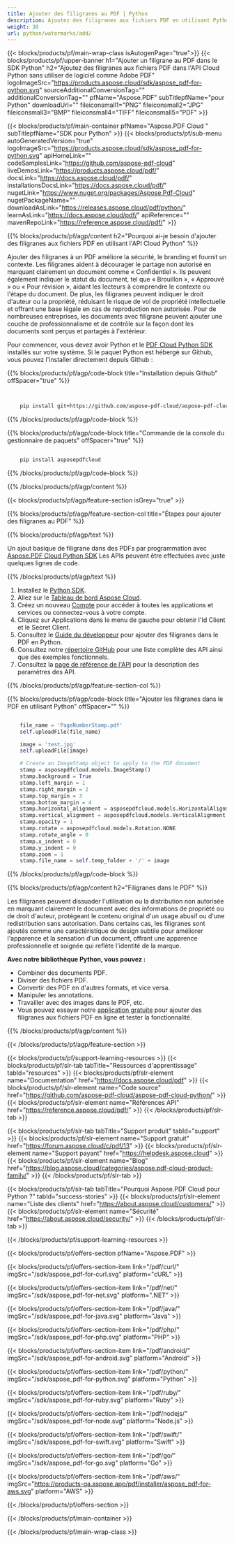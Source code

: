 ```yaml
---
title: Ajouter des filigranes au PDF | Python
description: Ajoutez des filigranes aux fichiers PDF en utilisant Python avec Aspose.PDF Cloud SDK. Supporte les marques de texte et d'image.
weight: 30
url: python/watermarks/add/
---
```


{{< blocks/products/pf/main-wrap-class isAutogenPage="true">}}
{{< blocks/products/pf/upper-banner h1="Ajouter un filigrane au PDF dans le SDK Python" h2="Ajoutez des filigranes aux fichiers PDF dans l'API Cloud Python sans utiliser de logiciel comme Adobe PDF" logoImageSrc="https://products.aspose.cloud/sdk/aspose_pdf-for-python.svg" sourceAdditionalConversionTag="" additionalConversionTag="" pfName="Aspose.PDF" subTitlepfName="pour Python" downloadUrl="" fileiconsmall1="PNG" fileiconsmall2="JPG" fileiconsmall3="BMP" fileiconsmall4="TIFF" fileiconsmall5="PDF" >}}

{{< blocks/products/pf/main-container pfName="Aspose.PDF Cloud " subTitlepfName="SDK pour Python" >}}
{{< blocks/products/pf/sub-menu autoGeneratedVersion="true" logoImageSrc="https://products.aspose.cloud/sdk/aspose_pdf-for-python.svg" apiHomeLink="" codeSamplesLink="https://github.com/aspose-pdf-cloud" liveDemosLink="https://products.aspose.cloud/pdf/" docsLink="https://docs.aspose.cloud/pdf/" installationsDocsLink="https://docs.aspose.cloud/pdf/" nugetLink="https://www.nuget.org/packages/Aspose.Pdf-Cloud" nugetPackageName="" downloadAsLink="https://releases.aspose.cloud/pdf/python/" learnAsLink="https://docs.aspose.cloud/pdf/" apiReference="" mavenRepoLink="https://reference.aspose.cloud/pdf/" >}}

{{% blocks/products/pf/agp/content h2="Pourquoi ai-je besoin d'ajouter des filigranes aux fichiers PDF en utilisant l'API Cloud Python" %}}

Ajouter des filigranes à un PDF améliore la sécurité, le branding et fournit un contexte. Les filigranes aident à décourager le partage non autorisé en marquant clairement un document comme « Confidentiel ». Ils peuvent également indiquer le statut du document, tel que « Brouillon », « Approuvé » ou « Pour révision », aidant les lecteurs à comprendre le contexte ou l'étape du document. De plus, les filigranes peuvent indiquer le droit d'auteur ou la propriété, réduisant le risque de vol de propriété intellectuelle et offrant une base légale en cas de reproduction non autorisée. Pour de nombreuses entreprises, les documents avec filigrane peuvent ajouter une couche de professionnalisme et de contrôle sur la façon dont les documents sont perçus et partagés à l'extérieur.

Pour commencer, vous devez avoir Python et le [PDF Cloud Python SDK](https://pypi.org/project/asposepdfcloud/) installés sur votre système.
Si le paquet Python est hébergé sur Github, vous pouvez l'installer directement depuis Github :

{{% blocks/products/pf/agp/code-block title="Installation depuis Github" offSpacer="true" %}}

```bash

     
    pip install git+https://github.com/aspose-pdf-cloud/aspose-pdf-cloud-python.git


```

{{% /blocks/products/pf/agp/code-block %}}

{{% blocks/products/pf/agp/code-block title="Commande de la console du gestionnaire de paquets" offSpacer="true" %}}

```bash
     
    pip install asposepdfcloud

```

{{% /blocks/products/pf/agp/code-block %}}

{{% /blocks/products/pf/agp/content %}}

{{< blocks/products/pf/agp/feature-section isGrey="true" >}}

{{% blocks/products/pf/agp/feature-section-col title="Étapes pour ajouter des filigranes au PDF" %}}

{{% blocks/products/pf/agp/text %}}

Un ajout basique de filigrane dans des PDFs par programmation avec
[Aspose.PDF Cloud Python SDK](https://products.aspose.cloud/pdf/python/)
Les APIs peuvent être effectuées avec juste quelques lignes de code.

{{% /blocks/products/pf/agp/text %}}

1. Installez le [Python SDK](https://pypi.org/project/asposepdfcloud/).
1. Allez sur le [Tableau de bord Aspose Cloud](https://dashboard.aspose.cloud/).
1. Créez un nouveau [Compte](https://docs.aspose.cloud/display/storagecloud/Creating+and+Managing+Account) pour accéder à toutes les applications et services ou connectez-vous à votre compte.
1. Cliquez sur Applications dans le menu de gauche pour obtenir l'Id Client et le Secret Client.
1. Consultez le [Guide du développeur](https://docs.aspose.cloud/pdf/working-with-stamps/) pour ajouter des filigranes dans le PDF en Python.
1. Consultez notre [répertoire GitHub](https://github.com/aspose-pdf-cloud/aspose-pdf-cloud-python/) pour une liste complète des API ainsi que des exemples fonctionnels.
1. Consultez la [page de référence de l'API](https://reference.aspose.cloud/pdf/#/Merge) pour la description des paramètres des API.

{{% /blocks/products/pf/agp/feature-section-col %}}

{{% blocks/products/pf/agp/code-block title="Ajouter les filigranes dans le PDF en utilisant Python" offSpacer="" %}}

```python

	file_name = 'PageNumberStamp.pdf'
	self.uploadFile(file_name)

	image = 'test.jpg'
	self.uploadFile(image)

	# Create an ImageStamp object to apply to the PDF document
	stamp = asposepdfcloud.models.ImageStamp()
	stamp.background = True
	stamp.left_margin = 1
	stamp.right_margin = 2
	stamp.top_margin = 3
	stamp.bottom_margin = 4
	stamp.horizontal_alignment = asposepdfcloud.models.HorizontalAlignment.CENTER
	stamp.vertical_alignment = asposepdfcloud.models.VerticalAlignment.CENTER
	stamp.opacity = 1
	stamp.rotate = asposepdfcloud.models.Rotation.NONE
	stamp.rotate_angle = 0
	stamp.x_indent = 0
	stamp.y_indent = 0
	stamp.zoom = 1
	stamp.file_name = self.temp_folder + '/' + image
```

{{% /blocks/products/pf/agp/code-block %}}

{{% blocks/products/pf/agp/content h2="Filigranes dans le PDF" %}}

Les filigranes peuvent dissuader l'utilisation ou la distribution non autorisée en marquant clairement le document avec des informations de propriété ou de droit d'auteur, protégeant le contenu original d'un usage abusif ou d'une redistribution sans autorisation.
Dans certains cas, les filigranes sont ajoutés comme une caractéristique de design subtile pour améliorer l'apparence et la sensation d'un document, offrant une apparence professionnelle et soignée qui reflète l'identité de la marque.

**Avec notre bibliothèque Python, vous pouvez :**

+ Combiner des documents PDF.
+ Diviser des fichiers PDF.
+ Convertir des PDF en d'autres formats, et vice versa.
+ Manipuler les annotations.
+ Travailler avec des images dans le PDF, etc.
+ Vous pouvez essayer notre [application gratuite](https://products.aspose.app/pdf/watermark) pour ajouter des filigranes aux fichiers PDF en ligne et tester la fonctionnalité.

{{% /blocks/products/pf/agp/content %}}

{{< /blocks/products/pf/agp/feature-section >}}

{{< blocks/products/pf/support-learning-resources >}}
{{< blocks/products/pf/slr-tab tabTitle="Ressources d'apprentissage" tabId="resources" >}}
{{< blocks/products/pf/slr-element name="Documentation" href="https://docs.aspose.cloud/pdf" >}}
{{< blocks/products/pf/slr-element name="Code source" href="https://github.com/aspose-pdf-cloud/aspose-pdf-cloud-python/" >}}
{{< blocks/products/pf/slr-element name="Références API" href="https://reference.aspose.cloud/pdf/" >}}
{{< /blocks/products/pf/slr-tab >}}

{{< blocks/products/pf/slr-tab tabTitle="Support produit" tabId="support" >}}
{{< blocks/products/pf/slr-element name="Support gratuit" href="https://forum.aspose.cloud/c/pdf/13" >}}
{{< blocks/products/pf/slr-element name="Support payant" href="https://helpdesk.aspose.cloud" >}}
{{< blocks/products/pf/slr-element name="Blog" href="https://blog.aspose.cloud/categories/aspose.pdf-cloud-product-family/" >}}
{{< /blocks/products/pf/slr-tab >}}

{{< blocks/products/pf/slr-tab tabTitle="Pourquoi Aspose.PDF Cloud pour Python ?" tabId="success-stories" >}}
{{< blocks/products/pf/slr-element name="Liste des clients" href="https://about.aspose.cloud/customers/" >}}
{{< blocks/products/pf/slr-element name="Sécurité" href="https://about.aspose.cloud/security/" >}}
{{< /blocks/products/pf/slr-tab >}}

{{< /blocks/products/pf/support-learning-resources >}}

{{< blocks/products/pf/offers-section pfName="Aspose.PDF" >}}

{{< blocks/products/pf/offers-section-item link="/pdf/curl/" imgSrc="/sdk/aspose_pdf-for-curl.svg" platform="cURL" >}}

{{< blocks/products/pf/offers-section-item link="/pdf/net/" imgSrc="/sdk/aspose_pdf-for-net.svg" platform=".NET" >}}

{{< blocks/products/pf/offers-section-item link="/pdf/java/" imgSrc="/sdk/aspose_pdf-for-java.svg" platform="Java" >}}

{{< blocks/products/pf/offers-section-item link="/pdf/php/" imgSrc="/sdk/aspose_pdf-for-php.svg" platform="PHP" >}}

{{< blocks/products/pf/offers-section-item link="/pdf/android/" imgSrc="/sdk/aspose_pdf-for-android.svg" platform="Android" >}}

{{< blocks/products/pf/offers-section-item link="/pdf/python/" imgSrc="/sdk/aspose_pdf-for-python.svg" platform="Python" >}}

{{< blocks/products/pf/offers-section-item link="/pdf/ruby/" imgSrc="/sdk/aspose_pdf-for-ruby.svg" platform="Ruby" >}}

{{< blocks/products/pf/offers-section-item link="/pdf/nodejs/" imgSrc="/sdk/aspose_pdf-for-node.svg" platform="Node.js" >}}

{{< blocks/products/pf/offers-section-item link="/pdf/swift/" imgSrc="/sdk/aspose_pdf-for-swift.svg" platform="Swift" >}}

{{< blocks/products/pf/offers-section-item link="/pdf/go/" imgSrc="/sdk/aspose_pdf-for-go.svg" platform="Go" >}}

{{< blocks/products/pf/offers-section-item link="/pdf/aws/" imgSrc="https://products-qa.aspose.app/pdf/installer/aspose_pdf-for-aws.svg" platform="AWS" >}}

{{< /blocks/products/pf/offers-section >}}

<!-- aboutfile Ends -->

{{< /blocks/products/pf/main-container >}}

{{< /blocks/products/pf/main-wrap-class >}}
